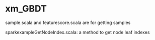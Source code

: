 # xm_GBDT

sample.scala and featurescore.scala are for getting samples

sparkexampleGetNodeIndex.scala: a method to get node leaf indexes
